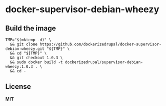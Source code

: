 # docker-supervisor-debian-wheezy

## Build the image

    TMP="$(mktemp -d)" \
      && git clone https://github.com/dockerizedrupal/docker-supervisor-debian-wheezy.git "${TMP}" \
      && cd "${TMP}" \
      && git checkout 1.0.3 \
      && sudo docker build -t dockerizedrupal/supervisor-debian-wheezy:1.0.3 . \
      && cd -

## License

**MIT**
